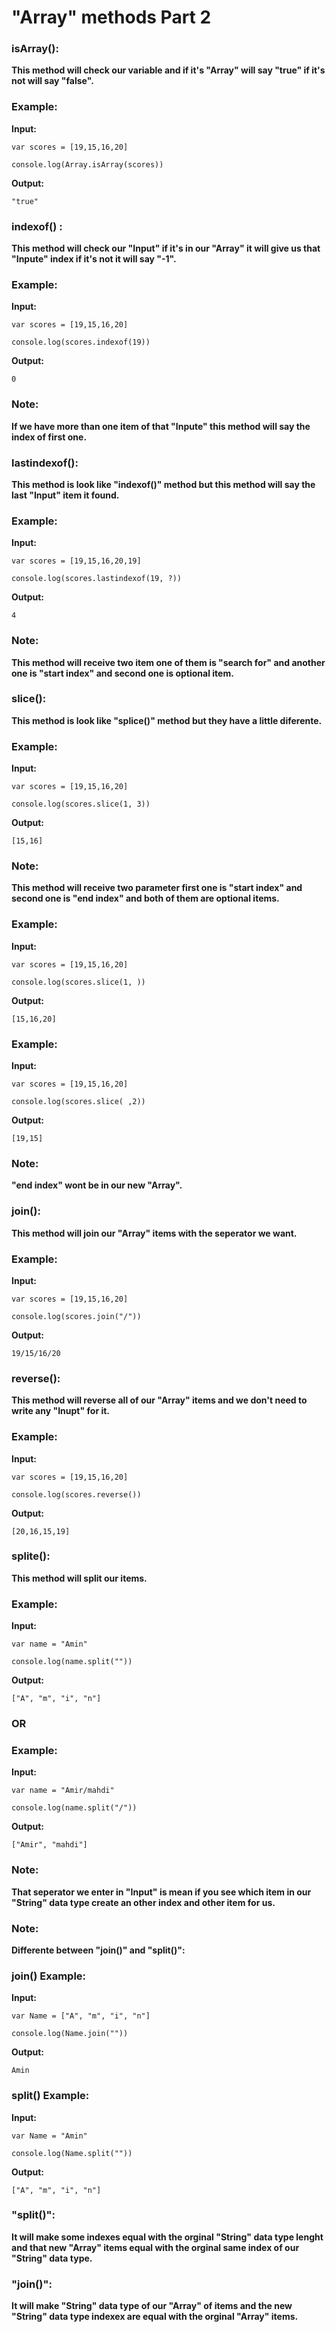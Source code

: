 # "Array" methods Part 2

### isArray(): 
**This method will check our variable and if it's "Array" will say "true" if it's not will say "false".**

### Example:

**Input:**
```
var scores = [19,15,16,20]

console.log(Array.isArray(scores))
```

**Output:**
```
"true"
```

### indexof() : 
**This method will check our "Input" if it's in our "Array" it will give us that "Inpute" index if it's not it will say "-1".**

### Example:

**Input:**
```
var scores = [19,15,16,20]

console.log(scores.indexof(19))
```

**Output:**
```
0
```

### Note: 
**If we have more than one item of that "Inpute" this method will say the index of first one.**

### lastindexof(): 
**This method is look like "indexof()" method but this method will say the last "Input" item it found.**

### Example:

**Input:**
```
var scores = [19,15,16,20,19]

console.log(scores.lastindexof(19, ?))
```

**Output:**
```
4
```

### Note: 
**This method will receive two item one of them is "search for" and another one is "start index" and second one is optional item.**

### slice(): 
**This method is look like "splice()" method but they have a little diferente.**

### Example:

**Input:**
```
var scores = [19,15,16,20]

console.log(scores.slice(1, 3))
```

**Output:**
```
[15,16]
```

### Note: 
**This method will receive two parameter first one is "start index" and second one is "end index" and both of them are optional items.**

### Example:

**Input:**
```
var scores = [19,15,16,20]

console.log(scores.slice(1, ))
```

**Output:**
```
[15,16,20]
```

### Example:

**Input:**
```
var scores = [19,15,16,20]

console.log(scores.slice( ,2))
```

**Output:**
```
[19,15]
```

### Note: 
**"end index" wont be in our new "Array".**

### join(): 
**This method will join our "Array" items with the seperator we want.**

### Example:

**Input:**
```
var scores = [19,15,16,20]

console.log(scores.join("/"))
```

**Output:**
```
19/15/16/20
```

### reverse(): 
**This method will reverse all of our "Array" items and we don't need to write any "Inupt" for it.**

### Example:

**Input:**
```
var scores = [19,15,16,20]

console.log(scores.reverse())
```

**Output:**
```
[20,16,15,19]
```

### splite(): 
**This method will split our items.**

### Example:

**Input:**
```
var name = "Amin"

console.log(name.split(""))
```

**Output:**
```
["A", "m", "i", "n"]
```

### OR

### Example:

**Input:**
```
var name = "Amir/mahdi"

console.log(name.split("/"))
```

**Output:**
```
["Amir", "mahdi"]
```

### Note: 
**That seperator we enter in "Input" is mean if you see which item in our "String" data type create an other index and other item for us.**

### Note: 
**Differente between "join()" and "split()":**

### join() Example:

**Input:**
```
var Name = ["A", "m", "i", "n"]

console.log(Name.join(""))
```

**Output:**
```
Amin
```

### split() Example:

**Input:**
```
var Name = "Amin"

console.log(Name.split(""))
```

**Output:**
```
["A", "m", "i", "n"]
```

### "split()": 
**It will make some indexes equal with the orginal "String" data type lenght and that new "Array" items equal with the orginal same index of our "String" data type.**

### "join()": 
**It will make "String" data type of our "Array" of items and the new "String" data type indexex are equal with the orginal "Array" items.**
